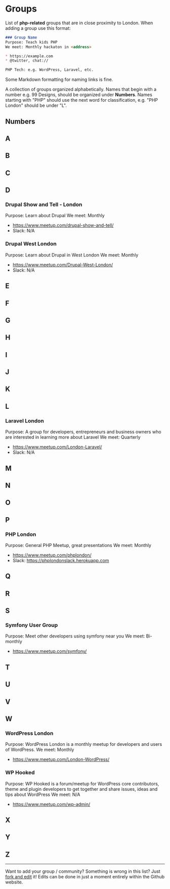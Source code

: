 # Groups

List of **php-related** groups that are in close proximity to London.  When adding a group use this format:

``` markdown
### Group Name  
Purpose: Teach kids PHP
We meet: Monthly hackaton in <address>

* https://example.com
* @twitter, chat://

PHP Tech: e.g. WordPress, Laravel, etc.
```

Some Markdown formatting for naming links is fine.

A collection of groups organized alphabetically. Names that begin with a number e.g. 99 Designs, should be organized under **Numbers**. Names starting with "PHP" should use the next word for classification, e.g. "PHP London" should be under "L".


## Numbers


## A

## B

## C

## D

### Drupal Show and Tell - London

Purpose: Learn about Drupal
We meet: Monthly

* https://www.meetup.com/drupal-show-and-tell/
* Slack: N/A

### Drupal West London

Purpose: Learn about Drupal in West London
We meet: Monthly

* https://www.meetup.com/Drupal-West-London/
* Slack: N/A

## E

## F

## G

## H

## I

## J

## K

## L

### Laravel London

Purpose: A group for developers, entrepreneurs and business owners who are interested in learning more about Laravel
We meet: Quarterly

* https://www.meetup.com/London-Laravel/
* Slack: N/A

## M

## N

## O

## P

###  PHP London

Purpose: General PHP Meetup, great presentations
We meet: Monthly

* https://www.meetup.com/phplondon/
* Slack: https://phplondonslack.herokuapp.com

## Q

## R

## S

### Symfony User Group

Purpose: Meet other developers using symfony near you
We meet: Bi-monthly

* https://www.meetup.com/symfony/

## T

## U

## V

## W

### WordPress London

Purpose: WordPress London is a monthly meetup for developers and users of WordPress. 
We meet: Monthly

* https://www.meetup.com/London-WordPress/

### WP Hooked

Purpose: WP Hooked is a forum/meetup for WordPress core contributors, theme and plugin developers to get together and share issues, ideas and tips about WordPress
We meet: N/A

* https://www.meetup.com/wp-admin/

## X

## Y

## Z

----
Want to add your group / community? Something is wrong in this list? Just <a href="https://github.com/alister/php-in-london/edit/master/groups.md">fork and edit</a> it!  Edits can be done in just a moment entirely within the Github website.
